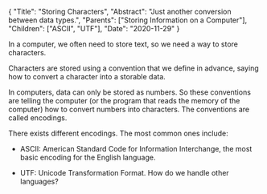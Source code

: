 {
    "Title": "Storing Characters",
    "Abstract": "Just another conversion between data types.",
    "Parents": ["Storing Information on a Computer"],
    "Children": ["ASCII", "UTF"],
    "Date": "2020-11-29"
}

In a computer, we often need to store text, so we need a way to store characters.

Characters are stored using a convention that we define in advance, saying how to convert a character into a storable data.

In computers, data can only be stored as numbers. So these conventions are telling the computer (or the program that reads the memory of the computer) how to convert numbers into characters. The conventions are called encodings.

There exists different encodings. The most common ones include:

- ASCII: American Standard Code for Information Interchange, the most basic encoding for the English language.

- UTF: Unicode Transformation Format. How do we handle other languages?